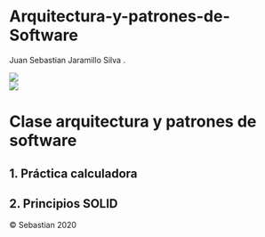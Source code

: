 # Arquitectura-y-patrones-de-Software
<abbr title="Hyper Text Markup Language"></abbr> Juan Sebastian Jaramillo Silva <abbr title="World Wide Web Consortium"></abbr>.
<!DOCTYPE html>
<html>
<head lang="en">
    <meta charset="UTF-8">
    <title>Ejemplo de una página web de nivel medio-basico</title>
    <link rel="stylesheet" type="text/css" href="style.css">
</head>
<body>
    <div class="cabecera">
        <a href="/"><img src="https://www.hostingatope.com/wp-content/themes/genesis-hat/images/logo.png"/></a>
    </div>
    <div class="cuerpo">
        <div class="contenido">
		<img src="https://images.alphacoders.com/475/475526.jpg">
            <h1>Clase arquitectura y patrones de software</h1>
            <h2>1. Práctica calculadora</h2>
	    <h2>2. Principios SOLID</h2>
    <div class="pie">
	<p>© Sebastian 2020</p>
    </div>
</body>
</html>
